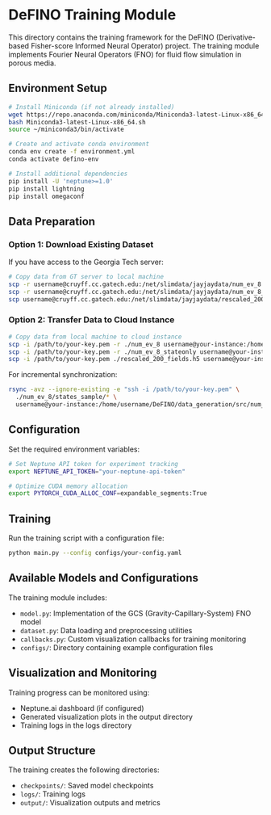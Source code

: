 # DeFINO Training Module

This directory contains the training framework for the DeFINO (Derivative-based Fisher-score Informed Neural Operator) project. The training module implements Fourier Neural Operators (FNO) for fluid flow simulation in porous media.

## Environment Setup

```bash
# Install Miniconda (if not already installed)
wget https://repo.anaconda.com/miniconda/Miniconda3-latest-Linux-x86_64.sh
bash Miniconda3-latest-Linux-x86_64.sh
source ~/miniconda3/bin/activate

# Create and activate conda environment
conda env create -f environment.yml
conda activate defino-env

# Install additional dependencies
pip install -U 'neptune>=1.0'
pip install lightning
pip install omegaconf
```

## Data Preparation

### Option 1: Download Existing Dataset

If you have access to the Georgia Tech server:

```bash
# Copy data from GT server to local machine
scp -r username@cruyff.cc.gatech.edu:/net/slimdata/jayjaydata/num_ev_8 ./
scp -r username@cruyff.cc.gatech.edu:/net/slimdata/jayjaydata/num_ev_8_stateonly ./
scp username@cruyff.cc.gatech.edu:/net/slimdata/jayjaydata/rescaled_200_fields.h5 ./
```

### Option 2: Transfer Data to Cloud Instance

```bash
# Copy data from local machine to cloud instance
scp -i /path/to/your-key.pem -r ./num_ev_8 username@your-instance:/home/username/DeFINO/data_generation/src/
scp -i /path/to/your-key.pem -r ./num_ev_8_stateonly username@your-instance:/home/username/DeFINO/data_generation/src/
scp -i /path/to/your-key.pem ./rescaled_200_fields.h5 username@your-instance:/home/username/DeFINO/data_generation/src/
```

For incremental synchronization:

```bash
rsync -avz --ignore-existing -e "ssh -i /path/to/your-key.pem" \
  ./num_ev_8/states_sample/* \
  username@your-instance:/home/username/DeFINO/data_generation/src/num_ev_8
```

## Configuration

Set the required environment variables:

```bash
# Set Neptune API token for experiment tracking
export NEPTUNE_API_TOKEN="your-neptune-api-token"

# Optimize CUDA memory allocation
export PYTORCH_CUDA_ALLOC_CONF=expandable_segments:True
```

## Training

Run the training script with a configuration file:

```bash
python main.py --config configs/your-config.yaml
```

## Available Models and Configurations

The training module includes:
- `model.py`: Implementation of the GCS (Gravity-Capillary-System) FNO model
- `dataset.py`: Data loading and preprocessing utilities
- `callbacks.py`: Custom visualization callbacks for training monitoring
- `configs/`: Directory containing example configuration files

## Visualization and Monitoring

Training progress can be monitored using:
- Neptune.ai dashboard (if configured)
- Generated visualization plots in the output directory
- Training logs in the logs directory

## Output Structure

The training creates the following directories:
- `checkpoints/`: Saved model checkpoints
- `logs/`: Training logs
- `output/`: Visualization outputs and metrics
